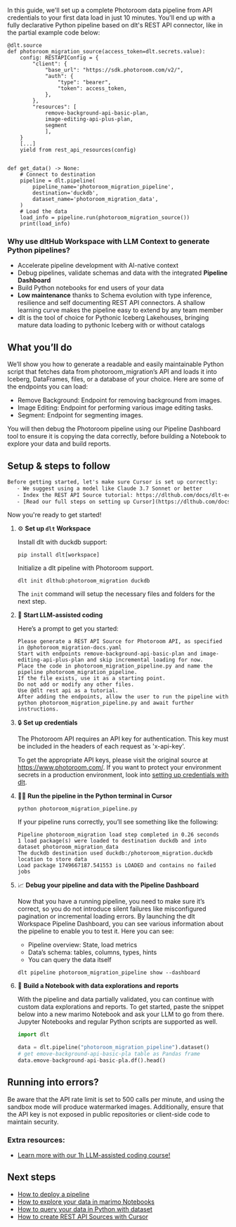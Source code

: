 In this guide, we'll set up a complete Photoroom data pipeline from API credentials to your first data load in just 10 minutes. You'll end up with a fully declarative Python pipeline based on dlt's REST API connector, like in the partial example code below:

```python-outcome
@dlt.source
def photoroom_migration_source(access_token=dlt.secrets.value):
    config: RESTAPIConfig = {
        "client": {
            "base_url": "https://sdk.photoroom.com/v2/",
            "auth": {
                "type": "bearer",
                "token": access_token,
            },
        },
        "resources": [
            remove-background-api-basic-plan,
            image-editing-api-plus-plan,
            segment
            ],
    }
    [...]
    yield from rest_api_resources(config)


def get_data() -> None:
    # Connect to destination
    pipeline = dlt.pipeline(
        pipeline_name='photoroom_migration_pipeline',
        destination='duckdb',
        dataset_name='photoroom_migration_data', 
    )
    # Load the data
    load_info = pipeline.run(photoroom_migration_source())
    print(load_info) 
```

### Why use dltHub Workspace with LLM Context to generate Python pipelines?

- Accelerate pipeline development with AI-native context
- Debug pipelines, validate schemas and data with the integrated **Pipeline Dashboard**
- Build Python notebooks for end users of your data
- **Low maintenance** thanks to Schema evolution with type inference, resilience and self documenting REST API connectors. A shallow learning curve makes the pipeline easy to extend by any team member
- dlt is the tool of choice for Pythonic Iceberg Lakehouses, bringing mature data loading to pythonic Iceberg with or without catalogs

## What you’ll do

We’ll show you how to generate a readable and easily maintainable Python script that fetches data from photoroom_migration’s API and loads it into Iceberg, DataFrames, files, or a database of your choice. Here are some of the endpoints you can load:

- Remove Background: Endpoint for removing background from images.
- Image Editing: Endpoint for performing various image editing tasks.
- Segment: Endpoint for segmenting images.

You will then debug the Photoroom pipeline using our Pipeline Dashboard tool to ensure it is copying the data correctly, before building a Notebook to explore your data and build reports.

## Setup & steps to follow

```default
Before getting started, let's make sure Cursor is set up correctly:
   - We suggest using a model like Claude 3.7 Sonnet or better
   - Index the REST API Source tutorial: https://dlthub.com/docs/dlt-ecosystem/verified-sources/rest_api/ and add it to context as **@dlt rest api**
   - [Read our full steps on setting up Cursor](https://dlthub.com/docs/dlt-ecosystem/llm-tooling/cursor-restapi#23-configuring-cursor-with-documentation)
```

Now you're ready to get started!

1. ⚙️ **Set up `dlt` Workspace**
    
    Install dlt with duckdb support:
    ```shell
    pip install dlt[workspace]
    ```

    Initialize a dlt pipeline with Photoroom support.
    ```shell
    dlt init dlthub:photoroom_migration duckdb
    ```

    The `init` command will setup the necessary files and folders for the next step.
    
2. 🤠 **Start LLM-assisted coding**
    
    Here’s a prompt to get you started:
    
    ```prompt
    Please generate a REST API Source for Photoroom API, as specified in @photoroom_migration-docs.yaml 
    Start with endpoints remove-background-api-basic-plan and image-editing-api-plus-plan and skip incremental loading for now. 
    Place the code in photoroom_migration_pipeline.py and name the pipeline photoroom_migration_pipeline. 
    If the file exists, use it as a starting point. 
    Do not add or modify any other files. 
    Use @dlt rest api as a tutorial. 
    After adding the endpoints, allow the user to run the pipeline with python photoroom_migration_pipeline.py and await further instructions.
    ```

    
3. 🔒 **Set up credentials** 
    
    The Photoroom API requires an API key for authentication. This key must be included in the headers of each request as 'x-api-key'.
    
    To get the appropriate API keys, please visit the original source at https://www.photoroom.com/.
    If you want to protect your environment secrets in a production environment, look into [setting up credentials with dlt](https://dlthub.com/docs/walkthroughs/add_credentials).
    
4. 🏃‍♀️ **Run the pipeline in the Python terminal in Cursor**
    
    ```shell
    python photoroom_migration_pipeline.py
    ```
    
    If your pipeline runs correctly, you’ll see something like the following:
    
    ```shell
    Pipeline photoroom_migration load step completed in 0.26 seconds
    1 load package(s) were loaded to destination duckdb and into dataset photoroom_migration_data
    The duckdb destination used duckdb:/photoroom_migration.duckdb location to store data
    Load package 1749667187.541553 is LOADED and contains no failed jobs
    ```
    
5. 📈 **Debug your pipeline and data with the Pipeline Dashboard**

    Now that you have a running pipeline, you need to make sure it’s correct, so you do not introduce silent failures like misconfigured pagination or incremental loading errors. By launching the dlt Workspace Pipeline Dashboard, you can see various information about the pipeline to enable you to test it. Here you can see:
    - Pipeline overview: State, load metrics
    - Data’s schema: tables, columns, types, hints
    - You can query the data itself
    
    ```shell
    dlt pipeline photoroom_migration_pipeline show --dashboard
    ```
    
6. 🐍 **Build a Notebook with data explorations and reports**

    With the pipeline and data partially validated, you can continue with custom data explorations and reports. To get started, paste the snippet below into a new marimo Notebook and ask your LLM to go from there. Jupyter Notebooks and regular Python scripts are supported as well.

    
    ```python
    import dlt

   data = dlt.pipeline("photoroom_migration_pipeline").dataset()
   # get emove-background-api-basic-pla table as Pandas frame
   data.emove-background-api-basic-pla.df().head()
    ```

## Running into errors?

Be aware that the API rate limit is set to 500 calls per minute, and using the sandbox mode will produce watermarked images. Additionally, ensure that the API key is not exposed in public repositories or client-side code to maintain security.

### Extra resources:

- [Learn more with our 1h LLM-assisted coding course!](https://www.youtube.com/watch?v=GGid70rnJuM)

## Next steps

- [How to deploy a pipeline](https://dlthub.com/docs/walkthroughs/deploy-a-pipeline)
- [How to explore your data in marimo Notebooks](https://dlthub.com/docs/general-usage/dataset-access/marimo)
- [How to query your data in Python with dataset](https://dlthub.com/docs/general-usage/dataset-access/dataset)
- [How to create REST API Sources with Cursor](https://dlthub.com/docs/dlt-ecosystem/llm-tooling/cursor-restapi)